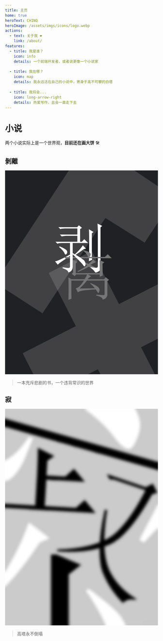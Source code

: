 ```yaml
---
title: 主页
home: true
heroText: CHINQ
heroImage: /assets/imgs/icons/logo.webp
actions:
  - text: 关于我 ❤️
    link: /about/
features:
  - title: 我是谁？
    icon: info
    details: 一个前端开发者，或者说更像一个小说家

  - title: 我在哪？
    icon: map
    details: 我永远活在自己的小说中，寄身于高不可攀的白塔

  - title: 我将会...
    icon: long-arrow-right
    details: 热爱写作，且会一直走下去
---
```


# 小说

两个小说实际上是一个世界观，**目前还在画大饼** 🛠️

## 剝離

[![undefined](/assets/imgs/novels/undefined.webp)](/novels/undefined.md)

> 一本充斥悲剧的书，一个违背常识的世界

## 寂 <Badge type='tip' text='WIP' vertical='top' />

[![silent](/assets/imgs/novels/silent.webp)](/novels/silent.md)

> 高塔永不倒塌